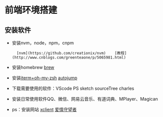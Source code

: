 # 前端环境搭建

## 安装软件

* 安装nvm，node，npm，cnpm

  ```
    [nvm](https://github.com/creationix/nvm)    [教程](http://www.cnblogs.com/greenteaone/p/5065981.html)
  ```

* 安装homebrew    [brew](https://brew.sh/)

* 安装[iterm+oh-my-zsh](#)    [autojump](http://www.barretlee.com/blog/2015/03/30/autojump-in-mac/)

* 下载需要使用的软件：VScode    PS    sketch    sourceTree    charles
* 安装日常使用软件QQ、微信、网易云音乐、有道词典、MPlayer、Magican
* ps：安装网站    [xclient](http://xclient.info/?_=cc9be0cb8eeba839d501c5ef633dc1d5)    [爱情守望者](https://www.waitsun.com/)



